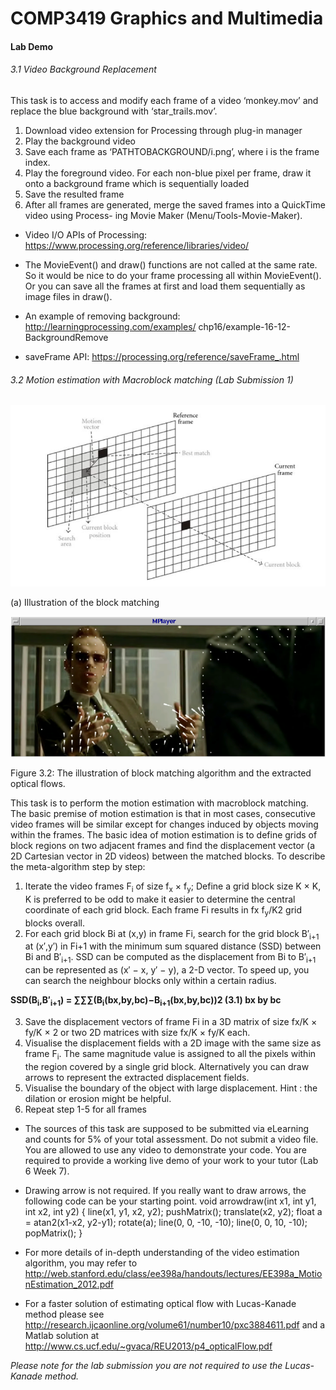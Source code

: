 # COMP3419 Graphics and Multimedia
#### Lab Demo
###### 3.1 Video Background Replacement

This task is to access and modify each frame of a video ‘monkey.mov’ and replace the blue background with ‘star_trails.mov’.
1. Download video extension for Processing through plug-in manager
2. Play the background video
3. Save each frame as ‘PATHTOBACKGROUND/i.png’, where i is the frame index.
4. Play the foreground video. For each non-blue pixel per frame, draw it onto a background
frame which is sequentially loaded
5. Save the resulted frame
6. After all frames are generated, merge the saved frames into a QuickTime video using Process-
ing Movie Maker (Menu/Tools-Movie-Maker).

* Video I/O APIs of Processing: https://www.processing.org/reference/libraries/video/

* The MovieEvent() and draw() functions are not called at the same rate. So it would be nice to do your frame processing all within MovieEvent(). Or you can save all the frames at first and load them sequentially as image files in draw().

* An example of removing background: http://learningprocessing.com/examples/ chp16/example-16-12-BackgroundRemove

* saveFrame API: https://processing.org/reference/saveFrame_.html

###### 3.2 Motion estimation with Macroblock matching (Lab Submission 1)
![illustration-of-the-block-matching][image-1]

(a) Illustration of the block matching

![Example extracted motion vectors. Please note that in your lab submission, you do not need to draw arrows. Highlight the pixels with high magnitude would be sufficient. Do not forget to do step 5.][image-2]

Figure 3.2: The illustration of block matching algorithm and the extracted optical flows.

This task is to perform the motion estimation with macroblock matching. The basic premise of motion estimation is that in most cases, consecutive video frames will be similar except for changes induced by objects moving within the frames. The basic idea of motion estimation is to define grids of block regions on two adjacent frames and find the displacement vector (a 2D Cartesian vector in 2D videos) between the matched blocks. To describe the meta-algorithm step by step:

1. Iterate the video frames F<sub>i</sub> of size f<sub>x</sub> × f<sub>y</sub>; Define a grid block size K × K, K is preferred to be odd to make it easier to determine the central coordinate of each grid block. Each frame Fi results in fx f<sub>y</sub>/K2 grid blocks overall.
2. For each grid block Bi at (x,y) in frame Fi, search for the grid block B′<sub>i+1</sub> at (x′,y′) in F</sub>i+1</sub> with the minimum sum squared distance (SSD) between Bi and B′<sub>i+1</sub>. SSD can be computed as the displacement from Bi to B′<sub>i+1</sub> can be represented as (x′ − x, y′ − y), a 2-D vector. To speed up, you can search the neighbour blocks only within a certain radius.
 
**SSD(B<sub>i</sub>,B′<sub>i+1</sub>) = ∑∑∑(B<sub>i</sub>(bx,by,bc)−B<sub>i+1</sub>(bx,by,bc))2 (3.1) bx by bc**

3. Save the displacement vectors of frame Fi in a 3D matrix of size fx/K × fy/K × 2 or two 2D
matrices with size fx/K × fy/K each.
4. Visualise the displacement fields with a 2D image with the same size as frame F<sub>i</sub>. The same
magnitude value is assigned to all the pixels within the region covered by a single grid block.
Alternatively you can draw arrows to represent the extracted displacement fields.
5. Visualise the boundary of the object with large displacement. Hint : the dilation or erosion
might be helpful.
6. Repeat step 1-5 for all frames

* The sources of this task are supposed to be submitted via eLearning and counts for 5% of your total assessment. Do not submit a video file. You are allowed to use any video to demonstrate your code. You are required to provide a working live demo of your work to your tutor (Lab 6 Week 7).


* Drawing arrow is not required. If you really want to draw arrows, the following code can be your starting point. void arrowdraw(int x1, int y1, int x2, int y2) { line(x1, y1, x2, y2); pushMatrix(); translate(x2, y2); float a = atan2(x1-x2, y2-y1); rotate(a); line(0, 0, -10, -10); line(0, 0, 10, -10); popMatrix(); }
 

* For more details of in-depth understanding of the video estimation algorithm, you may refer to http://web.stanford.edu/class/ee398a/handouts/lectures/EE398a_MotionEstimation_2012.pdf


* For a faster solution of estimating optical flow with Lucas-Kanade method please see http://research.ijcaonline.org/volume61/number10/pxc3884611.pdf and a Matlab solution at http://www.cs.ucf.edu/~gvaca/REU2013/p4_opticalFlow.pdf

*Please note for the lab submission you are not required to use the Lucas-Kanade method.*

[image-1]: https://github.com/joshuatvernon/COMP3419-Graphics-and-Multimedia-Lab-Demo/blob/master/images/image-1.png "illustration-of-the-block-matching"
[image-2]: https://github.com/joshuatvernon/COMP3419-Graphics-and-Multimedia-Lab-Demo/blob/master/images/image-2.png "Example extracted motion vectors. Please note that in your lab submission, you do not need to draw arrows. Highlight the pixels with high magnitude would be sufficient. Do not forget to do step 5."